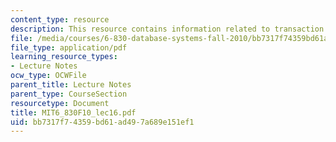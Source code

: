 ```yaml
---
content_type: resource
description: This resource contains information related to transaction coordinator.
file: /media/courses/6-830-database-systems-fall-2010/bb7317f74359bd61ad497a689e151ef1_MIT6_830F10_lec16.pdf
file_type: application/pdf
learning_resource_types:
- Lecture Notes
ocw_type: OCWFile
parent_title: Lecture Notes
parent_type: CourseSection
resourcetype: Document
title: MIT6_830F10_lec16.pdf
uid: bb7317f7-4359-bd61-ad49-7a689e151ef1
---
```

